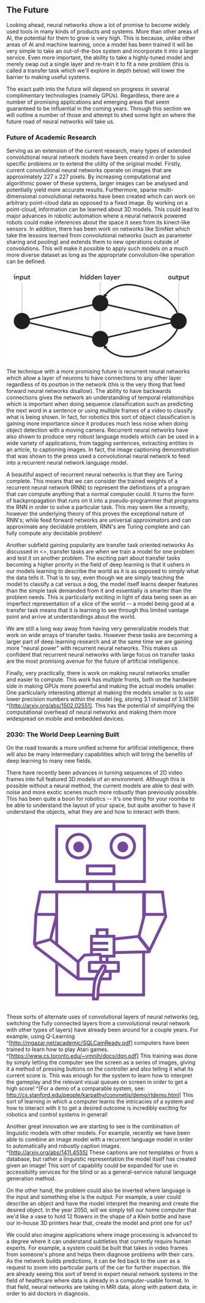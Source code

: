 ## The Future

Looking ahead, neural networks show a lot of promise to become widely used tools
in many kinds of products and systems. More than other areas of AI, the
potential for them to grow is very high. This is because, unlike other areas of
AI and machine learning, once a model has been trained it will be very simple to
take an out-of-the-box system and incorporate it into a larger service. Even
more important, the ability to take a highly-tuned model and merely swap out a
single layer and re-train it to fit a new problem (this is called a transfer
task which we'll explore in depth below) will lower the barrier to making useful
systems.

The exact path into the future will depend on progress in several complimentary
technologies (namely GPUs). Regardless, there are a number of promising
applications and emerging areas that seem guaranteed to be influential in the
coming years. Through this section we will outline a number of those and attempt
to shed some light on where the future road of neural networks will take us.


### Future of Academic Research

Serving as an extension of the current research, many types of extended
convolutional neural network models have been created in order to solve specific
problems or to extend the utility of the original model. Firstly, current
convolutional neural networks operate on images that are approximately 227 x 227
pixels.  By increasing computational and algorithmic power of these systems,
larger images can be analysed and potentially yield more accurate results.
Furthermore, sparse multi-dimensional convolutional networks have been created
which can work on arbitrary point-cloud data as opposed to a fixed image. By
working on a point-cloud, information can be learned about 3D models. This could
lead to major advances in robotic automation where a neural network powered
robots could make inferences about the space it sees from its kinect-like
sensors. In addition, there has been work on networks like SimNet which take the
lessons learned from convolutional networks (such as parameter sharing and
pooling) and extends them to new operations outside of convolutions. This will
make it possible to apply such models on a much more diverse dataset as long as
the appropriate convolution-like operation can be defined.

![With recurrent neural networks, we allow backwards connections between layers.  In this case, the hidden layer uses the input layer ​and​ the output layer to compute it's value. This encodes a time dependency which is why recurrent networks are fantastic at sequence analysis](figures/08/recurrent-01.png)

The technique with a more promising future is recurrent neural networks which
allow a layer of neurons to have connections to any other layer regardless of
its position in the network (this is the very thing that feed forward neural
networks disallow). The ability to have backwards connections gives the network
an understanding of temporal relationships which is important when doing
sequence classification such as predicting the next word in a sentence or using
multiple frames of a video to classify what is being shown.  In fact, for
robotics this sort of object classification is gaining more importance since it
produces much less noise when doing object detection with a moving camera.
Recurrent neural networks have also shown to produce very robust language models
which can be used in a wide variety of applications, from tagging sentences,
extracting entities in an article, to captioning images. In fact, the image
captioning demonstration that was shown to the press used a convolutional neural
network to feed into a recurrent neural network language model.

A beautiful aspect of recurrent neural networks is that they are Turing
complete.  This means that we can consider the trained weights of a recurrent
neural network (RNN) to represent the definitions of a program that can compute
anything that a normal computer could.  It turns the form of backpropagation
that runs on it into a pseudo-programmer that programs the RNN in order to
solve a particular task.  This may seem like a novelty, however the underlying
theory of this proves the exceptional nature of RNN's; while feed forward
networks are universal approximators and can approximate any decidable problem,
RNN's are Turing complete and can fully compute any decidable problem!

Another subfield gaining popularity are transfer task oriented networks As
discussed in <<finetuning>>, transfer tasks are when we train a model for one
problem and test it on another problem.  The exciting part about transfer tasks
becoming a higher priority in the field of deep learning is that it ushers in
our models learning to describe the world as it is as opposed to simply what the
data tells it.  That is to say, even though we are simply teaching the model to
classify a cat versus a dog, the model itself learns deeper features than the
simple task demanded from it and essentially is smarter than the problem needs.
This is particularly exciting in light of data being seen as an imperfect
representation of a slice of the world -- a model being good at a transfer task
means that it is learning to see through this limited vantage point and arrive
at understandings about the world.

We are still a long way away from having very generalizable models that work on
wide arrays of transfer tasks. However these tasks are becoming a larger part
of deep learning research and at the same time we are gaining more "neural
power" with recurrent neural networks. This makes us confident that recurrent
neural networks with large focus on transfer tasks are the most promising avenue
for the future of artificial intelligence.

Finally, very practically, there is work on making neural networks smaller and
easier to compute.  This work has multiple fronts, both on the hardware side in
making GPUs more powerful and making the actual models smaller.  One
particularly interesting attempt at making the models smaller is to use lower
precision numbers within the model (eg, storing 3.1 instead of 3.14159)
^[http://arxiv.org/abs/1502.02551].  This has the potential of
simplifying the computational overhead of neural networks and making them more
widespread on mobile and embedded devices.


### 2030: The World Deep Learning Built

On the road towards a more unified scheme for artificial intelligence, there
will also be many intermediary capabilities which will bring the benefits of
deep learning to many new fields.

There have recently been advances in turning sequences of 2D video frames into
full featured 3D models of an environment. Although this is possible without a
neural method, the current models are able to deal with noise and more exotic
scenes much more robustly than previously possible. This has been quite a boon
for robotics -- it's one thing for your roomba to be able to understand the
layout of your space, but quite another to have it understand the objects, what
they are and how to interact with them.

![Recurrent neural networks have mastered Atari games](figures/08/videogames-01.png)

These sorts of alternate uses of convolutional layers of neural networks (eg,
switching the fully connected layers from a convolutional neural network with
other types of layers) have already been around for a couple years.  For
example, using Q-Learning ^[http://mgazar.net/academic/SQLCamReady.pdf]
computers have been trained to learn how to play Atari games.
^[https://www.cs.toronto.edu/~vmnih/docs/dqn.pdf]  This training was
done by simply letting the computer see the screen as a series of images, giving
it a method of pressing buttons on the controller and also telling it what its
current score is.  This was enough for the system to learn how to interpret the
gameplay and the relevant visual queues on screen in order to get a high score!
^[For a demo of a comparable system, see:
http://cs.stanford.edu/people/karpathy/convnetjs/demo/rldemo.html] This sort of
learning in which a computer learns the intricacies of a system and how to
interact with it to get a desired outcome is incredibly exciting for robotics
and control systems in general!

Another great innovation we are starting to see is the combination of linguistic
models with other models. For example, recently we have been able to combine an
image model with a recurrent language model in order to automatically and
robustly caption images. ^[http://arxiv.org/abs/1411.4555] These
captions are not templates or from a database, but rather a linguistic
representation the model itself has created given an image!  This sort of
capability could be expanded for use in accessibility services for the blind or
as a general-service natural language generation method.  

On the other hand, the problem could also be inverted where language is the
input and something else is the output. For example, a user could describe an
object and have the model interpret the meaning and create the desired object.
In the year 2050, will we simply tell our home computer that we'd like a vase to
hold 12 flowers in the shape of a Klein bottle and have our in-house 3D printers
hear that, create the model and print one for us?

We could also imagine applications where image processing is advanced to a
degree where it can understand subtleties that currently require human experts.
For example, a system could be built that takes in video frames from someone's
phone and helps them diagnose problems with their cars.  As the network builds
predictions, it can be fed back to the user as a request to zoom into particular
parts of the car for further inspection.  We are already seeing this sort of
trend in expert neural network systems in the field of healthcare where data is
already in a computer-usable format.  In that field, neural networks are taking
in MRI data, along with patient data, in order to aid doctors in diagnosis.
